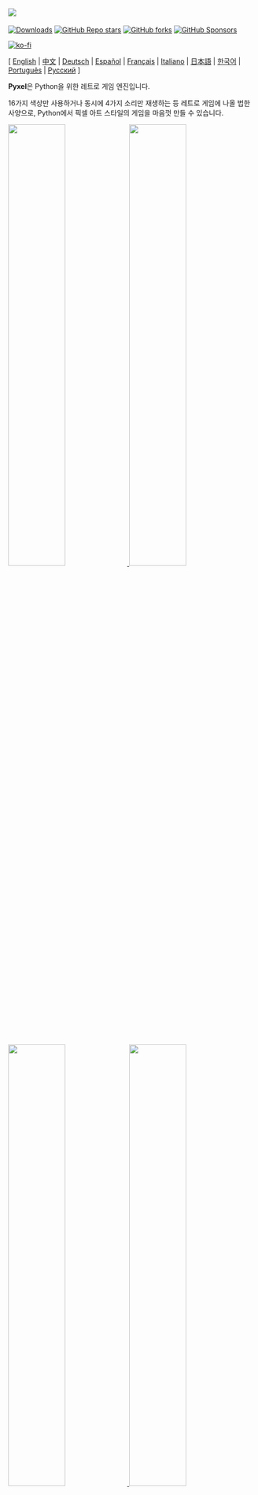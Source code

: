 # <img src="images/pyxel_logo_152x64.png">

[![Downloads](https://static.pepy.tech/personalized-badge/pyxel?period=total&units=international_system&left_color=grey&right_color=blue&left_text=PyPI%20downloads)](https://pypi.org/project/pyxel/)
[![GitHub Repo stars](https://img.shields.io/github/stars/kitao/pyxel?style=social)](https://github.com/kitao/pyxel)
[![GitHub forks](https://img.shields.io/github/forks/kitao/pyxel?style=social)](https://github.com/kitao/pyxel)
[![GitHub Sponsors](https://img.shields.io/github/sponsors/kitao?label=Sponsor%20me&logo=github%20sponsors&style=social)](https://github.com/sponsors/kitao)

[![ko-fi](https://ko-fi.com/img/githubbutton_sm.svg)](https://ko-fi.com/H2H27VDKD)

[ [English](../README.md) | [中文](README.cn.md) | [Deutsch](README.de.md) | [Español](README.es.md) | [Français](README.fr.md) | [Italiano](README.it.md) | [日本語](README.ja.md) | [한국어](README.ko.md) | [Português](README.pt.md) | [Русский](README.ru.md) ]

**Pyxel**은 Python을 위한 레트로 게임 엔진입니다.

16가지 색상만 사용하거나 동시에 4가지 소리만 재생하는 등 레트로 게임에 나올 법한 사양으로, Python에서 픽셀 아트 스타일의 게임을 마음껏 만들 수 있습니다.

<a href="../pyxel/examples/01_hello_pyxel.py" target="_blank">
<img src="images/01_hello_pyxel.gif" width="48%">
</a>

<a href="../pyxel/examples/02_jump_game.py" target="_blank">
<img src="images/02_jump_game.gif" width="48%">
</a>

<a href="../pyxel/examples/03_draw_api.py" target="_blank">
<img src="images/03_draw_api.gif" width="48%">
</a>

<a href="../pyxel/examples/04_sound_api.py" target="_blank">
<img src="images/04_sound_api.gif" width="48%">
</a>

<a href="images/image_tilemap_editor.gif" target="_blank">
<img src="images/image_tilemap_editor.gif" width="48%">
</a>

<a href="images/sound_music_editor.gif" target="_blank">
<img src="images/sound_music_editor.gif" width="48%">
</a>

Pyxel의 사양 및 API는 [PICO-8](https://www.lexaloffle.com/pico-8.php) 및 [TIC-80](https://tic80.com/)에서 영감을 받았습니다.

Pyxel은 오픈 소스로, 무료로 자유롭게 사용할 수 있습니다. Pyxel과 함께 레트로 스타일의 게임을 만들어보세요!

## 사양

- Windows, Mac, Linux 지원
- Python으로 프로그래밍
- 16색 팔레트
- 256x256 크기의 이미지 뱅크 3개
- 256x256 크기의 타일 맵 8개
- 4개의 사운드 채널 및 64개의 정의 가능한 사운드
- 임의의 사운드를 조합 가능한 8개의 음악
- 키보드, 마우스, 게임패드 입력
- 이미지/사운드 에디터

### 컬러 팔레트

<img src="images/05_color_palette.png">

<img src="images/pyxel_palette.png">

## 설치 방법

Pyxel은 패키지 버전과 독립 실행형(Standalone) 버전의 두 가지 유형이 있습니다.

### 패키지 버전 설치하기

Pyxel의 패키지 버전은 Pyxel을 Python 확장 모듈로 사용합니다.

이 방식은 `pip` 명령어를 사용한 Python 패키지 관리에 익숙하거나 본격적인 Python 애플리케이션을 개발하려는 사용자에게 추천합니다.

**Windows**

[Python3](https://www.python.org/) (버전 3.7 이상)을 설치한 후, 다음 명령어를 실행합니다.

```sh
pip install -U pyxel
```

**Mac**

[Python3](https://www.python.org/) (버전 3.7 이상)을 설치한 후, 다음 명령어를 실행합니다.

```sh
pip3 install -U pyxel
```

**Linux**

SDL2 패키지 (Ubuntu의 경우 `libsdl2-dev`), [Python3](https://www.python.org/) (버전 3.7 이상), `python3-pip`를 설치한 후, 다음 명령어를 실행합니다.

```sh
sudo pip3 install -U pyxel
```

위의 방법이 제대로 작동하지 않으면, `cmake`, `rust`를 설치한 후 다음 단계에 따라 셀프 빌드를 시도해보세요.

```sh
git clone https://github.com/kitao/pyxel.git
cd pyxel
make clean all
sudo pip3 install .
```

### 독립 실행형 버전 설치하기

Pyxel의 독립 실행형 버전은 Python에 의존하지 않는 독립 실행형 도구로 Pyxel을 사용할 수 있습니다.

Python의 각종 설정을 신경 쓰지 않고 간편하게 프로그래밍을 시작하고 싶은 분이나 Pyxel의 게임을 바로 해보고 싶으신 분들에게 추천합니다.

**Windows**

[다운로드 페이지](https://github.com/kitao/pyxel/releases)에서 최신 버전의 Windows용 설치 파일 (`pyxel-[버전]-windows-setup.exe`)을 다운로드하여 실행합니다.

**Mac**

[Homebrew](https://brew.sh/)를 설치한 후, 다음 명령어를 실행합니다.

```sh
brew tap kitao/pyxel
brew install pyxel
```

**Linux**

SDL2 패키지 (Ubuntu의 경우 `libsdl2-dev`)와 [Homebrew](https://brew.sh/)를 설치한 후, 다음 명령어를 실행합니다.

```sh
brew tap kitao/pyxel
brew install pyxel
```

위의 방법이 제대로 작동하지 않을 경우, 패키지 버전 설치 가이드의 셀프 빌드 방식을 시도해보시기 바랍니다.

### 예제 실행하기

Pyxel 설치 후, 다음 명령어를 사용해 현재 폴더에 Pyxel 예제 파일을 복사할 수 있습니다.

```sh
pyxel copy_examples
```

복사되는 예제 파일은 다음과 같습니다:

- [01_hello_pyxel.py](../pyxel/examples/01_hello_pyxel.py) - 간단한 애플리케이션
- [02_jump_game.py](../pyxel/examples/02_jump_game.py) - Pyxel 리소스 파일을 사용한 점프 게임
- [03_draw_api.py](../pyxel/examples/03_draw_api.py) - Drawing API 데모
- [04_sound_api.py](../pyxel/examples/04_sound_api.py) - Sound API 데모
- [05_color_palette.py](../pyxel/examples/05_color_palette.py) - 색상 팔레트 목록
- [06_click_game.py](../pyxel/examples/06_click_game.py) - 마우스 클릭 게임
- [07_snake.py](../pyxel/examples/07_snake.py) - BGM이 포함된 스네이크 게임
- [08_triangle_api.py](../pyxel/examples/08_triangle_api.py) - Triangle drawing API 데모
- [09_shooter.py](../pyxel/examples/09_shooter.py) - 화면 전환이 있는 슈팅 게임
- [10_platformer.py](../pyxel/examples/10_platformer.py) - 맵이 있는 횡 스크롤 플랫폼 게임
- [11_offscreen.py](../pyxel/examples/11_offscreen.py) - 이미지 클래스를 사용한 오프스크린 렌더링
- [30SecondsOfDaylight.pyxapp](images/30SecondsOfDaylight.gif) - 제 1회 Pyxel Jam 우승 작품 ([Adam](https://twitter.com/helpcomputer0) 제작)
- [megaball.pyxapp](images/megaball.gif) - 아케이드 볼 물리 게임 ([Adam](https://twitter.com/helpcomputer0) 제작)

다음 명령어를 사용하여 예제 파일을 실행할 수 있습니다.

```sh
cd pyxel_examples
pyxel run 01_hello_pyxel.py
pyxel play 30SecondsOfDaylight.pyxapp
```

## 사용 방법

### Pyxel 애플리케이션 작성 방법

Python 스크립트에서 Pyxel 모듈을 가져온 뒤 `init` 함수로 화면 크기를 지정한 후, `run` 함수로 Pyxel 애플리케이션을 시작합니다.

```python
import pyxel

pyxel.init(160, 120)

def update():
    if pyxel.btnp(pyxel.KEY_Q):
        pyxel.quit()

def draw():
    pyxel.cls(0)
    pyxel.rect(10, 10, 20, 20, 11)

pyxel.run(update, draw)
```

`run` 함수의 인자로는 프레임 갱신을 처리하는 `update` 함수와 필요할 때 화면을 그리는 `draw` 함수가 사용됩니다.

실제 애플리케이션에서는 아래와 같이 클래스에서 Pyxel 코드를 감싸는 것이 좋습니다.

```python
import pyxel

class App:
    def __init__(self):
        pyxel.init(160, 120)
        self.x = 0
        pyxel.run(self.update, self.draw)

    def update(self):
        self.x = (self.x + 1) % pyxel.width

    def draw(self):
        pyxel.cls(0)
        pyxel.rect(self.x, 0, 8, 8, 9)

App()
```

`show`나 `flip` 함수를 이용해 간단한 그래픽이나 애니메이션을 그리는 것도 가능합니다.

`show` 함수는 화면을 표시하고 `Esc` 키가 눌릴 때까지 대기합니다.

```python
import pyxel

pyxel.init(120, 120)
pyxel.cls(1)
pyxel.circb(60, 60, 40, 7)
pyxel.show()
```

`flip` 함수는 화면을 한 번 갱신하는 함수입니다.

```python
import pyxel

pyxel.init(120, 80)

while True:
    pyxel.cls(3)
    pyxel.rectb(pyxel.frame_count % 160 - 40, 20, 40, 40, 7)
    pyxel.flip()
```

### Pyxel 애플리케이션 실행 방법

생성된 Python 스크립트는 다음 명령어를 사용해 실행할 수 있습니다.

```sh
pyxel run PYTHON_SCRIPT_FILE
```

패키지 버전의 경우 일반 Python 스크립트와 마찬가지로 실행할 수 있습니다.

```sh
cd pyxel_examples
python3 PYTHON_SCRIPT_FILE
```

(Windows 환경에서는 `python3` 대신 `python`을 입력해야 합니다)

### 특수 조작

Pyxel 애플리케이션 실행 중에, 아래의 특수 조작을 사용할 수 있습니다.

- `Esc`<br>
애플리케이션 종료
- `Alt(Option)+1`<br>
바탕 화면에 스크린샷 저장
- `Alt(Option)+2`<br>
화면 캡처의 녹화 시작 시간 초기화
- `Alt(Option)+3`<br>
화면 캡처 파일을 바탕 화면에 저장 (최대 10초)
- `Alt(Option)+0`<br>
성능 모니터 (fps, update time, draw time)의 표시/표시 해제
- `Alt(Option)+Enter`<br>
전체 화면 전환

### 리소스의 작성 방법

Pyxel Editor는 Pyxel 애플리케이션에서 사용되는 이미지와 사운드를 생성할 수 있습니다.

다음 명령어를 사용해 시작할 수 있습니다.

```sh
pyxel edit [PYXEL_RESOURCE_FILE]
```

지정한 Pyxel 리소스 파일 (.pyxres)이 존재하는 경우에는 해당 파일을 불러오고, 존재하지 않는 경우 지정한 이름으로 새 리소스 파일을 생성합니다.
파일 이름을 생략했을 경우, 기본 파일 이름은 `my_resource.pyxres`입니다.

Pyxel Editor 실행 중 다른 리소스 파일을 드래그 앤 드롭하는 것으로 작업 중인 리소스 파일을 변경할 수 있습니다. ``Ctrl(Cmd)`` 키를 누르면서 리소스 파일을 드래그 앤 드롭하면, 현재 편집 중인 리소스 유형(Image/Tilemap/Sound/Music)만 불러올 수 있습니다. 이를 통해 여러 개의 리소스 파일을 하나로 결합할 수 있습니다.

만들어진 리소스 파일은 `load` 함수를 통해 불러올 수 있습니다.

Pyxel Editor에는 다음과 같은 편집 모드가 있습니다.

**이미지 편집기:**

이미지 뱅크의 이미지를 편집하는 화면입니다.

<img src="images/image_editor.gif">

이미지 편집기 화면에 이미지 파일(png/gif/jpeg)을 드래그 앤 드롭하면, 이미지를 현재 선택된 이미지 뱅크로 불러올 수 있습니다.

**타일 맵 편집기:**

이미지 뱅크의 이미지를 타일 모양으로 늘어놓은 타일 맵을 편집하는 화면입니다.

<img src="images/tilemap_editor.gif">

**사운드 편집기:**

사운드를 편집하는 화면입니다.

<img src="images/sound_editor.gif">

**음악 편집기:**

사운드를 플레이 순서대로 늘어놓은 음악을 편집하는 화면입니다.

<img src="images/music_editor.gif">

### 기타 리소스 작성 방법

Pyxel의 이미지와 타일 맵은 다음과 같은 방법으로 만들 수도 있습니다.

- `Image.set` 또는 `Tilemap.set` 함수를 사용하여 문자열 리스트에서 이미지 생성
- `Image.load` 함수를 사용하여 Pyxel 팔레트 이미지 파일(png/gif/jpeg) 불러오기

Pyxel의 사운드와 음악도 다음과 같은 방법으로 만들 수 있습니다.

- `Sound.set` 또는 `Music.set` 함수를 사용하여 문자열에서 사운드 생성

각 함수의 사용법은 API 레퍼런스를 참조해주세요.

### 애플리케이션 배포 방법

Pyxel은 여러 플랫폼에서 작동하는 전용 애플리케이션 배포 파일 형식 (Pyxel 애플리케이션 파일)을 지원합니다.

Pyxel 애플리케이션 파일 (.pyxapp)은 다음 명령어를 사용해 생성할 수 있습니다.

```sh
pyxel package APP_ROOT_DIR STARTUP_SCRIPT_FILE
```

애플리케이션에 리소스 또는 추가 모듈이 포함되어야 하는 경우, 애플리케이션이 있는 폴더에 배치하면 됩니다.

생성된 애플리케이션 파일은 다음 명령어를 사용하여 실행할 수 있습니다.

```sh
pyxel play PYXEL_APP_FILE
```

## API 레퍼런스

### 시스템

- `width`, `height`<br>
화면의 가로/세로 크기

- `frame_count`<br>
경과한 프레임의 수

- `init(width, height, [title], [fps], [quit_key], [capture_scale], [capture_sec])`<br>
Pyxel 애플리케이션을 화면 크기 (`width`, `height`)로 초기화합니다. 옵션으로 `title`에 창 제목, `fps`에 프레임 속도, `quit_key`에 애플리케이션 종료 키, `capture_scale`에 화면 캡처의 배율, `capture_sec`에 화면 캡처의 최대 녹화 시간을 지정할 수 있습니다.<br>
예시: `pyxel.init(160, 120, title="My Pyxel App", fps=60, quit_key=pyxel.KEY_NONE, capture_scale=3, capture_sec=0)`

- `run(update, draw)`<br>
Pyxel 애플리케이션을 실행하며, 프레임 갱신 시 `update` 함수를, 화면 그리기에 `draw` 함수를 호출합니다.

- `show()`<br>
화면을 표시하고 `Esc` 키를 누를 때까지 기다립니다. (일반적인 용도로 사용하지 않음)

- `flip()`<br>
화면을 한 번 갱신합니다. (일반적인 용도로 사용하지 않음)

- `quit()`<br>
Pyxel 애플리케이션을 종료합니다.

### 리소스

- `load(filename, [image], [tilemap], [sound], [music])`<br>
리소스 파일 (.pyxres)을 불러옵니다. 리소스 타입 (``image/tilemap/sound/music``)에 ``False``를 지정하면, 해당 리소스는 불러오지 않습니다.

### 입력
- `mouse_x`, `mouse_y`<br>
마우스 커서의 현재 좌표를 나타냅니다.

- `mouse_wheel`<br>
마우스 휠의 현재 값을 나타냅니다.

- `btn(key)`<br>
`key`가 눌리고 있으면 `True`, 눌리고 있지 않으면 `False`를 반환합니다. ([키 정의 리스트](../pyxel/__init__.pyi))

- `btnp(key, [hold], [period])`<br>
해당 프레임에 `key`가 눌리면 `True`, 눌리지 않으면 `False`를 반환합니다. `hold`와 `period`를 지정하면, `hold` 프레임 이상 `key`가 눌린 상태인 경우 `period` 프레임 간격으로 `True`를 반환합니다.

- `btnr(key)`<br>
해당 프레임에 `key`가 떼어지면 `True`, 아니면 `False`를 반환합니다.

- `mouse(visible)`<br>
`visible`이 `True`인 경우 마우스 커서를 표시하고, `False`라면 표시하지 않습니다. 마우스 커서가 보이지 않아도 마우스 커서의 좌표는 갱신됩니다.

### 그래픽

- `colors`<br>
팔레트의 표시 색상 리스트입니다. 표시 색상은 24-bit 숫자 값으로 지정합니다. `colors.from_list` 및 `colors.to_list`를 사용해 Python 리스트의 형태로 직접 색상을 지정하고 적용할 수 있습니다.<br>
예시: `org_colors = pyxel.colors.to_list(); pyxel.colors[15] = 0x112233; pyxel.colors.from_list(org_colors)`

- `image(img)`<br>
이미지 뱅크 `img` (0-2)를 조작합니다. (이미지 클래스 참조)<br>
예시: `pyxel.image(0).load(0, 0, "title.png")`

- `tilemap(tm)`<br>
타일 맵 `tm` (0-7)을 조작합니다. (타일 맵 클래스 참조)

- `clip(x, y, w, h)`<br>
화면의 드로잉 영역을 (`x`, `y`)로 설정하고, 너비를 `w`, 높이를 `h`로 설정합니다. `clip()`과 같이 사용하면 드로잉 영역을 초기 상태(전체 화면)으로 돌립니다.

- `camera(x, y)`<br>
화면의 좌측 상단 좌표를 (`x`, `y`)로 변경합니다. `camera()`로 좌표를 (`0`, `0`)으로 초기화할 수 있습니다.

- `pal(col1, col2)`<br>
드로잉 시 `col1`를 `col2`로 대체합니다. `pal()`과 같이 사용하면 초기 상태로 돌립니다.

- `cls(col)`<br>
화면을 `col` 색으로 지웁니다.

- `pget(x, y)`<br>
(`x`, `y`) 좌표의 색상 값을 가져옵니다.

- `pset(x, y, col)`<br>
`col` 색을 사용해 (`x`, `y`) 좌표에 픽셀을 그립니다.

- `line(x1, y1, x2, y2, col)`<br>
`col` 색을 사용해 (`x1`, `y1`)부터 (`x2`, `y2`)까지 직선을 그립니다.

- `rect(x, y, w, h, col)`<br>
가로 `w`, 세로 `h`의 크기로 `col` 색을 사용해 직사각형을 (`x`, `y`) 좌표에 그립니다.

- `rectb(x, y, w, h, col)`<br>
가로 `w`, 세로 `h`의 크기로 `col` 색을 사용해 직사각형 테두리를 (`x`, `y`) 좌표에 그립니다. (테두리 안쪽에 색상을 채우지 않음)

- `circ(x, y, r, col)`<br>
반경 `r`, `col` 색의 원을 (`x`, `y`) 좌표에 그립니다.

- `circb(x, y, r, col)`<br>
반경 `r`, `col` 색의 원 테두리를 (`x`, `y`) 좌표에 그립니다. (테두리 안쪽에 색상을 채우지 않음)

- `elli(x, y, w, h, col)`<br>
(`x`, `y`)에서 너비 `w`, 높이 `h` 및 색상 `col`의 타원을 그립니다.

- `ellib(x, y, w, h, col)`<br>
(`x`, `y`)에서 너비 `w`, 높이 `h` 및 색상 `col`의 타원 윤곽선을 그립니다.

- `tri(x1, y1, x2, y2, x3, y3, col)`<br>
꼭짓점 좌표 (`x1`, `y1`), (`x2`, `y2`), (`x3`, `y3`)를 기준으로 `col` 색상의 삼각형을 그립니다.

- `trib(x1, y1, x2, y2, x3, y3, col)`<br>
꼭짓점 좌표 (`x1`, `y1`), (`x2`, `y2`), (`x3`, `y3`)를 기준으로 `col` 색상의 삼각형 테두리를 그립니다. (테두리 안쪽에 색상을 채우지 않음)

- `fill(x, y, col)`<br>
(`x`, `y`)에서 너비 `w`, 높이 `h` 및 색상 `col`의 줄임표를 그립니다.

- `blt(x, y, img, u, v, w, h, [colkey])`<br>
이미지 뱅크 `img`(0-2)의 (`u`, `v`)로부터 크기 (`w`, `h`)까지의 영역을 (`x`, `y`) 좌표에 복사합니다. `w`, `h`의 값을 음수로 설정하면, 각각 수평, 수직 방향으로 반전됩니다. `colkey`로 색을 지정하면 투명 색상으로 처리됩니다.

<img src="images/blt_figure.png">

- `bltm(x, y, tm, u, v, w, h, [colkey])`<br>
타일 맵 `tm` (0-7)의 (`u`, `v`)로부터 크기 (`w`, `h`)까지의 영역을 (`x`, `y`) 좌표에 복사합니다. `w`, `h`의 값을 음수로 설정하면, 각각 수평, 수직 방향으로 반전됩니다. `colkey`로 색을 지정하면 투명 색상으로 처리됩니다. 타일 하나의 크기는 8x8 픽셀이며 `(tile_x, tile_y)`의 튜플로 타일 맵에 저장되어 있습니다.

<img src="images/bltm_figure.png">

- `text(x, y, s, col)`<br>
`col` 색을 사용해 문자열 `s`를 (`x`, `y`) 좌표에 그립니다.

### 오디오

- `sound(snd)`<br>
사운드 `snd`(0-63) 를 조작합니다. (사운드 클래스 참조)<br>
예시: `pyxel.sound(0).speed = 60`

- `music(msc)`<br>
음악 `msc`(0-7) 를 조작합니다. (음악 클래스 참조)

- `play_pos(ch)`<br>
채널 `ch` (0-3)의 사운드 재생 위치를 `(sound no, note no)` 형태의 튜플로 가져옵니다. 재생 중이 아닐 경우 `None`을 반환합니다.

- `play(ch, snd, [tick], [loop])`<br>
채널 `ch` (0-3)에서 사운드 `snd` (0-63)를 재생합니다. `snd`가 리스트일 경우, 순서대로 재생됩니다. 재생 시작 위치는 `tick` (1 tick = 1/120초)으로 지정할 수 있습니다. `loop`에 `True`를 지정하면 계속 반복합니다.

- `playm(msc, [tick], [loop])`<br>
음악 `msc` (0-7)을 재생합니다. 재생 시작 위치는 `tick` (1 tick = 1/120초)으로 지정할 수 있습니다. `loop`에 `True`를 지정하면 계속 반복합니다.

- `stop([ch])`<br>
지정된 채널 `ch` (0-3)의 재생을 중지합니다. `stop()`을 사용해 모든 채널의 재생을 중지할 수도 있습니다.

### Math

- `ceil(x)`<br>
Returns the smallest integer greater than or equal to `x`.

- `floor(x)`<br>
Returns the largest integer less than or equal to `x`.

- `sgn(x)`<br>
Returns 1 when `x` is positive, 0 when it is zero, and -1 when it is negative.

- `sqrt(x)`<br>
Returns the square root of `x`.

- `sin(deg)`<br>
Returns the sine of `deg` degrees.

- `cos(deg)`<br>
Returns the cosine of `deg` degrees.

- `atan2(y, x)`<br>
Returns the arctangent of `y`/`x` in degrees.

- `rseed(seed: int)`<br>
Sets the seed of the random number generator.

- `rndi(a, b)`<br>
Returns an random integer greater than or equal to `a` and less than or equal to `b`.

- `rndf(a, b)`<br>
Returns a random decimal greater than or equal to `a` and less than or equal to `b`.

- `nseed(seed)`<br>
Sets the seed of Perlin noise.

- `noise(x, [y], [z])`<br>
Returns the Perlin noise value for the specified coordinates.

### 이미지 클래스

- `width`, `height`<br>
이미지의 가로, 세로 크기

- `set(x, y, data)`<br>
(`x`, `y`)에 문자열 리스트를 사용해 이미지를 설정합니다.<br>
예시: `pyxel.image(0).set(10, 10, ["0123", "4567", "89ab", "cdef"])`

- `load(x, y, filename)`<br>
(`x`, `y`)에 이미지 파일(png/gif/jpeg)을 불러옵니다.

- `pget(x, y)`<br>
(`x`, `y`)에서 픽셀 색상을 가져옵니다.

- `pset(x, y, col)`<br>
(`x`, `y`)에 색상 `col`의 픽셀을 그립니다.

### 타일 맵 클래스

- `width`, `height`<br>
타일 맵의 가로/세로 크기

- `refimg`<br>
타일 맵이 참조하는 이미지 뱅크 (0-2)

- `set(x, y, data)`<br>
(`x`, `y`)에 문자열 리스트를 사용해 타일 맵을 설정합니다.<br>
예시: `pyxel.tilemap(0).set(0, 0, ["000102", "202122", "a0a1a2", "b0b1b2"])`

- `pget(x, y)`<br>
(`x`, `y`)에서 타일을 가져옵니다. 타일은 `(tile_x, tile_y)`의 튜플 형태입니다.

- `pset(x, y, tile)`<br>
(`x`, `y`)에 `tile`을 그립니다. 타일은 `(tile_x, tile_y)`의 튜플 형태입니다.

### 사운드 클래스

- `notes`<br>
음정 리스트 (0-127). 숫자가 높을수록 피치가 높아지며 33에서는 'A2'(440Hz)가 됩니다. 쉼표는 -1입니다.

- `tones`<br>
음색 리스트 (0:Triangle / 1:Square / 2:Pulse / 3:Noise)

- `volumes`<br>
음량 리스트 (0-7)

- `effects`<br>
효과 리스트 (0:None / 1:Slide / 2:Vibrato / 3:FadeOut)

- `speed`<br>
재생 속도. 1이 가장 빠르며 숫자가 커질수록 재생 속도가 느려집니다. 120에서는 한 음의 길이가 1초가 됩니다.

- `set(notes, tones, volumes, effects, speed)`<br>
문자열을 사용해 음정, 음색, 음량 및 효과를 설정합니다. 음색, 음량, 효과의 길이가 음정보다 짧으면 처음부터 반복됩니다.

- `set_notes(notes)`<br>
'CDEFGAB'+'#-'+'0123' 또는 'R' 문자열로 음정을 설정합니다. 대소문자를 구분하지 않으며 빈칸은 무시됩니다.<br>
예시: `pyxel.sound(0).set_note("G2B-2D3R RF3F3F3")`

- `set_tones(tones)`<br>
'TSPN' 문자열로 음색을 설정합니다. 대소문자를 구분하지 않으며 빈칸은 무시됩니다.<br>
예시: `pyxel.sound(0).set_tone("TTSS PPPN")`

- `set_volumes(volumes)`<br>
'01234567' 문자열로 음량을 설정합니다. 대소문자를 구분하지 않으며 빈칸은 무시됩니다.<br>
예시: `pyxel.sound(0).set_volume("7777 7531")`

- `set_effects(effects)`<br>
'NSVF' 문자열로 효과를 설정합니다. 대소문자를 구분하지 않으며 빈칸은 무시됩니다.<br>
예시: `pyxel.sound(0).set_effect("NFNF NVVS")`

### 음악 클래스

- `sequences`<br>
사운드 (0-63)를 채널 수만큼 나열한 2차원 리스트

- `set(seq0, seq1, seq2, seq3)`<br>
모든 채널의 사운드 (0-63) 리스트를 지정합니다. 빈 리스트가 지정되면 해당 채널은 재생에 사용되지 않습니다.<br>
예시: `pyxel.music(0).set([0, 1], [2, 3], [4], [])`

### 고급 사용자용 API

Pyxel에는 "사용자를 혼란스럽게 할 수 있거나", "사용하는 데 전문 지식이 필요함"의 이유로 여기에 언급되지 않은 "고급 사용자용 API"가 존재합니다.

이러한 것을 다루는 데 능숙하시다면, [여기](../pyxel/__init__.pyi)를 참고해 깜짝 놀랄 만한 작품 만들기에 도전해보세요!

## 기여 방법

### 문제 보고

오류 제보나 기능 건의는 [이슈 트래커](https://github.com/kitao/pyxel/issues)에서 받고 있습니다. 새 이슈를 작성하기 전에 비슷한 내용의 이슈가 없는지 확인 부탁드립니다.

### 매뉴얼 테스팅

코드를 테스트해 주시고, [이슈 트래커](https://github.com/kitao/pyxel/issues) 페이지에서 오류 제보나 개선 제안을 해주시는 분들을 환영합니다!

### 풀 리퀘스트 제출

패치나 수정 요청은 풀 리퀘스트(PR)로 받고 있습니다. 제출하기 전에 문제가 이미 해결되지 않았는지 이슈 트래커 페이지에서 확인 부탁드립니다.

제출한 풀 리퀘스트는 [MIT 라이선스](../LICENSE)에 따라 게시하는 데 동의한 것으로 간주합니다.

## 기타 정보

- [Q&A](https://github.com/kitao/pyxel/wiki/Pyxel-Q&A)
- [User Examples](https://github.com/kitao/pyxel/wiki/Pyxel-User-Examples)
- [Discord Server (English)](https://discord.gg/FC7kUZJ)
- [Discord Server (Japanese - 日本語版)](https://discord.gg/qHA5BCS)

## 라이선스 정보

Pyxel은 [MIT 라이선스](../LICENSE)를 따릅니다. 소프트웨어의 모든 사본 또는 그 상당 부분에 MIT 라이선스 조항의 사본 및 저작권 통지가 포함되어 있다면 독점 소프트웨어 내에서 재사용할 수 있습니다.

## 스폰서 모집

Pyxel은 GitHub Sponsors에서 스폰서를 모집하고 있습니다. Pyxel의 유지 보수 및 기능 추가를 위해 스폰서가 되는 것을 고려해보세요. 스폰서가 되면 혜택으로 Pyxel에 대한 상담을 받을 수 있습니다. 자세한 내용은 [여기](https://github.com/sponsors/kitao)를 참조하세요.
